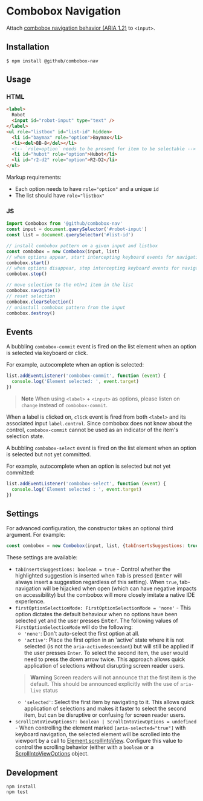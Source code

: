 # Combobox Navigation

Attach [combobox navigation behavior (ARIA 1.2)](https://www.w3.org/TR/wai-aria-1.2/#combobox) to `<input>`.

## Installation

```
$ npm install @github/combobox-nav
```

## Usage

### HTML

```html
<label>
  Robot
  <input id="robot-input" type="text" />
</label>
<ul role="listbox" id="list-id" hidden>
  <li id="baymax" role="option">Baymax</li>
  <li><del>BB-8</del></li>
  <!-- `role=option` needs to be present for item to be selectable -->
  <li id="hubot" role="option">Hubot</li>
  <li id="r2-d2" role="option">R2-D2</li>
</ul>
```

Markup requirements:

- Each option needs to have `role="option"` and a unique `id`
- The list should have `role="listbox"`

### JS

```js
import Combobox from '@github/combobox-nav'
const input = document.querySelector('#robot-input')
const list = document.querySelector('#list-id')

// install combobox pattern on a given input and listbox
const combobox = new Combobox(input, list)
// when options appear, start intercepting keyboard events for navigation
combobox.start()
// when options disappear, stop intercepting keyboard events for navigation
combobox.stop()

// move selection to the nth+1 item in the list
combobox.navigate(1)
// reset selection
combobox.clearSelection()
// uninstall combobox pattern from the input
combobox.destroy()
```

## Events

A bubbling `combobox-commit` event is fired on the list element when an option is selected via keyboard or click.

For example, autocomplete when an option is selected:

```js
list.addEventListener('combobox-commit', function (event) {
  console.log('Element selected: ', event.target)
})
```

> **Note** When using `<label>` + `<input>` as options, please listen on `change` instead of `combobox-commit`.

When a label is clicked on, `click` event is fired from both `<label>` and its associated input `label.control`. Since combobox does not know about the control, `combobox-commit` cannot be used as an indicator of the item's selection state.

A bubbling `combobox-select` event is fired on the list element when an option is selected but not yet committed.

For example, autocomplete when an option is selected but not yet committed:

```js
list.addEventListener('combobox-select', function (event) {
  console.log('Element selected : ', event.target)
})
```

## Settings

For advanced configuration, the constructor takes an optional third argument. For example:

```js
const combobox = new Combobox(input, list, {tabInsertsSuggestions: true})
```

These settings are available:

- `tabInsertsSuggestions: boolean = true` - Control whether the highlighted suggestion is inserted when <kbd>Tab</kbd> is pressed (<kbd>Enter</kbd> will always insert a suggestion regardless of this setting). When `true`, tab-navigation will be hijacked when open (which can have negative impacts on accessibility) but the combobox will more closely imitate a native IDE experience.
- `firstOptionSelectionMode: FirstOptionSelectionMode = 'none'` - This option dictates the default behaviour when no options have been selected yet and the user presses <kbd>Enter</kbd>. The following values of `FirstOptionSelectionMode` will do the following:
   - `'none'`: Don't auto-select the first option at all.
   - `'active'`: Place the first option in an 'active' state where it is not selected (is not the `aria-activedescendant`) but will still be applied if the user presses `Enter`. To select the second item, the user would need to press the down arrow twice. This approach allows quick application of selections without disrupting screen reader users.
   > **Warning** Screen readers will not announce that the first item is the default. This should be announced explicitly with the use of `aria-live` status 
   - `'selected'`: Select the first item by navigating to it. This allows quick application of selections and makes it faster to select the second item, but can be disruptive or confusing for screen reader users.
- `scrollIntoViewOptions?: boolean | ScrollIntoViewOptions = undefined` - When
  controlling the element marked `[aria-selected="true"]` with keyboard navigation, the selected element will be scrolled into the viewport by a call to [Element.scrollIntoView][]. Configure this value to control the scrolling behavior (either with a `boolean` or a [ScrollIntoViewOptions][] object.

[Element.scrollIntoView]: https://developer.mozilla.org/en-US/docs/Web/API/Element/scrollIntoView
[ScrollIntoViewOptions]: https://developer.mozilla.org/en-US/docs/Web/API/Element/scrollIntoView#sect1


## Development

```
npm install
npm test
```
